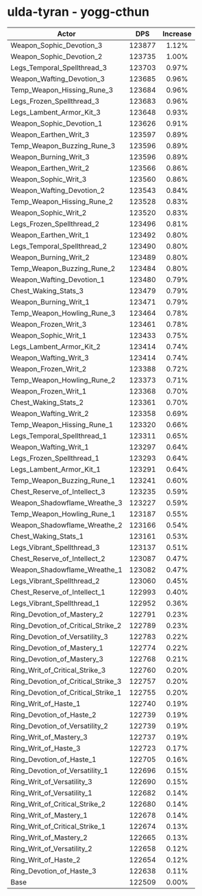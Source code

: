 # ulda-tyran - yogg-cthun
| Actor | DPS | Increase |
|---|:---:|:---:|
|Weapon_Sophic_Devotion_3|123877|1.12%|
|Weapon_Sophic_Devotion_2|123735|1.00%|
|Legs_Temporal_Spellthread_3|123703|0.97%|
|Weapon_Wafting_Devotion_3|123685|0.96%|
|Temp_Weapon_Hissing_Rune_3|123684|0.96%|
|Legs_Frozen_Spellthread_3|123683|0.96%|
|Legs_Lambent_Armor_Kit_3|123648|0.93%|
|Weapon_Sophic_Devotion_1|123626|0.91%|
|Weapon_Earthen_Writ_3|123597|0.89%|
|Temp_Weapon_Buzzing_Rune_3|123596|0.89%|
|Weapon_Burning_Writ_3|123596|0.89%|
|Weapon_Earthen_Writ_2|123566|0.86%|
|Weapon_Sophic_Writ_3|123560|0.86%|
|Weapon_Wafting_Devotion_2|123543|0.84%|
|Temp_Weapon_Hissing_Rune_2|123528|0.83%|
|Weapon_Sophic_Writ_2|123520|0.83%|
|Legs_Frozen_Spellthread_2|123496|0.81%|
|Weapon_Earthen_Writ_1|123492|0.80%|
|Legs_Temporal_Spellthread_2|123490|0.80%|
|Weapon_Burning_Writ_2|123489|0.80%|
|Temp_Weapon_Buzzing_Rune_2|123484|0.80%|
|Weapon_Wafting_Devotion_1|123480|0.79%|
|Chest_Waking_Stats_3|123479|0.79%|
|Weapon_Burning_Writ_1|123471|0.79%|
|Temp_Weapon_Howling_Rune_3|123464|0.78%|
|Weapon_Frozen_Writ_3|123461|0.78%|
|Weapon_Sophic_Writ_1|123433|0.75%|
|Legs_Lambent_Armor_Kit_2|123414|0.74%|
|Weapon_Wafting_Writ_3|123414|0.74%|
|Weapon_Frozen_Writ_2|123388|0.72%|
|Temp_Weapon_Howling_Rune_2|123373|0.71%|
|Weapon_Frozen_Writ_1|123368|0.70%|
|Chest_Waking_Stats_2|123361|0.70%|
|Weapon_Wafting_Writ_2|123358|0.69%|
|Temp_Weapon_Hissing_Rune_1|123320|0.66%|
|Legs_Temporal_Spellthread_1|123311|0.65%|
|Weapon_Wafting_Writ_1|123297|0.64%|
|Legs_Frozen_Spellthread_1|123293|0.64%|
|Legs_Lambent_Armor_Kit_1|123291|0.64%|
|Temp_Weapon_Buzzing_Rune_1|123241|0.60%|
|Chest_Reserve_of_Intellect_3|123235|0.59%|
|Weapon_Shadowflame_Wreathe_3|123227|0.59%|
|Temp_Weapon_Howling_Rune_1|123187|0.55%|
|Weapon_Shadowflame_Wreathe_2|123166|0.54%|
|Chest_Waking_Stats_1|123161|0.53%|
|Legs_Vibrant_Spellthread_3|123137|0.51%|
|Chest_Reserve_of_Intellect_2|123087|0.47%|
|Weapon_Shadowflame_Wreathe_1|123082|0.47%|
|Legs_Vibrant_Spellthread_2|123060|0.45%|
|Chest_Reserve_of_Intellect_1|122993|0.40%|
|Legs_Vibrant_Spellthread_1|122952|0.36%|
|Ring_Devotion_of_Mastery_2|122791|0.23%|
|Ring_Devotion_of_Critical_Strike_2|122789|0.23%|
|Ring_Devotion_of_Versatility_3|122783|0.22%|
|Ring_Devotion_of_Mastery_1|122774|0.22%|
|Ring_Devotion_of_Mastery_3|122768|0.21%|
|Ring_Writ_of_Critical_Strike_3|122760|0.20%|
|Ring_Devotion_of_Critical_Strike_3|122757|0.20%|
|Ring_Devotion_of_Critical_Strike_1|122755|0.20%|
|Ring_Writ_of_Haste_1|122740|0.19%|
|Ring_Devotion_of_Haste_2|122739|0.19%|
|Ring_Devotion_of_Versatility_2|122739|0.19%|
|Ring_Writ_of_Mastery_3|122737|0.19%|
|Ring_Writ_of_Haste_3|122723|0.17%|
|Ring_Devotion_of_Haste_1|122705|0.16%|
|Ring_Devotion_of_Versatility_1|122696|0.15%|
|Ring_Writ_of_Versatility_3|122690|0.15%|
|Ring_Writ_of_Versatility_1|122682|0.14%|
|Ring_Writ_of_Critical_Strike_2|122680|0.14%|
|Ring_Writ_of_Mastery_1|122678|0.14%|
|Ring_Writ_of_Critical_Strike_1|122674|0.13%|
|Ring_Writ_of_Mastery_2|122665|0.13%|
|Ring_Writ_of_Versatility_2|122658|0.12%|
|Ring_Writ_of_Haste_2|122654|0.12%|
|Ring_Devotion_of_Haste_3|122638|0.11%|
|Base|122509|0.00%|
